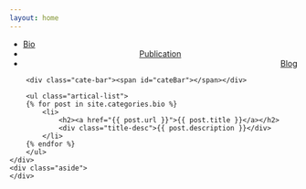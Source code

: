 ```yaml
---
layout: home
---
```


<div class="index-content bio">
    <div class="section">
        <ul class="artical-cate">
            <li class="on"><a href="/"><span>Bio</span></a></li>
            <li style="text-align:center"><a href="/publication"><span>Publication</span></a></li>
            <li style="text-align:right"><a href="/blog"><span>Blog</span></a></li>
        </ul>

        <div class="cate-bar"><span id="cateBar"></span></div>

        <ul class="artical-list">
        {% for post in site.categories.bio %}
            <li>
                <h2><a href="{{ post.url }}">{{ post.title }}</a></h2>
                <div class="title-desc">{{ post.description }}</div>
            </li>
        {% endfor %}
        </ul>
    </div>
    <div class="aside">
    </div>
</div>
